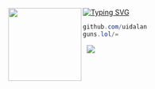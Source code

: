 [![Typing SVG](https://readme-typing-svg.herokuapp.com?font=Roboto+Mono&lines=alan.rest)](https://git.io/typing-svg)
<img align="left" src="https://i.imgur.com/Im1kTL0.png" width="147"/> 

```csharp
github.com/uidalan
guns.lol/=
```
&zwnj; 
&zwnj; 
![]([https://komarev.com/ghpvc/?username=1](https://komarev.com/ghpvc/?username=1&style=for-the-badge))
